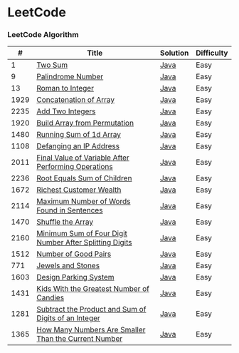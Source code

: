 
LeetCode
========

### LeetCode Algorithm

| # | Title | Solution | Difficulty |
|---| ----- | -------- | ---------- |
|1|[Two Sum](https://leetcode.com/problems/two-sum/) | [Java](./algorithms/src/main/java/twoSum/TwoSum.java)|Easy|
|9|[Palindrome Number](https://leetcode.com/problems/palindrome-number/) | [Java](./algorithms/src/main/java/palindromeNumber/PalindromeNumber.java)|Easy|
|13|[Roman to Integer](https://leetcode.com/problems/roman-to-integer/) | [Java](./algorithms/src/main/java/romanToInteger/RomanToInteger.java)|Easy|
|1929|[Concatenation of Array](https://leetcode.com/problems/concatenation-of-array/) | [Java](./algorithms/src/main/java/concatenationOfArray/ConcatenationOfArray.java)|Easy|
|2235|[Add Two Integers](https://leetcode.com/problems/add-two-integers/) | [Java](./algorithms/src/main/java/addTwoIntegers/AddTwoIntegers.java)|Easy|
|1920|[Build Array from Permutation](https://leetcode.com/problems/build-array-from-permutation/) | [Java](./algorithms/src/main/java/buildArrayFromPermutation/BuildArrayFromPermutation.java)|Easy|
|1480|[Running Sum of 1d Array](https://leetcode.com/problems/running-sum-of-1d-array/) | [Java](./algorithms/src/main/java/runningSumOf1dArray/RunningSumOf1dArray.java)|Easy|
|1108|[Defanging an IP Address](https://leetcode.com/problems/defanging-an-ip-address/) | [Java](./algorithms/src/main/java/defangingAnIpAddress/DefangingAnIpAddress.java)|Easy|
|2011|[Final Value of Variable After Performing Operations](https://leetcode.com/problems/final-value-of-variable-after-performing-operations/) | [Java](./algorithms/src/main/java/finalValueOfVariableAfterPerformingOperations/FinalValueOfVariableAfterPerformingOperations.java)|Easy|
|2236|[Root Equals Sum of Children](https://leetcode.com/problems/root-equals-sum-of-children/) | [Java](./algorithms/src/main/java/rootEqualsSumOfChildren/RootEqualsSumOfChildren.java)|Easy|
|1672|[Richest Customer Wealth](https://leetcode.com/problems/richest-customer-wealth/) | [Java](./algorithms/src/main/java/richestCustomerWealth/RichestCustomerWealth.java)|Easy|
|2114|[Maximum Number of Words Found in Sentences](https://leetcode.com/problems/maximum-number-of-words-found-in-sentences/) | [Java](./algorithms/src/main/java/maximumNumberOfWordsFoundInSentences/MaximumNumberOfWordsFoundInSentences.java)|Easy|
|1470|[Shuffle the Array](https://leetcode.com/problems/shuffle-the-array/) | [Java](./algorithms/src/main/java/shuffleTheArray/ShuffleTheArray.java)|Easy|
|2160|[Minimum Sum of Four Digit Number After Splitting Digits](https://leetcode.com/problems/minimum-sum-of-four-digit-number-after-splitting-digits/) | [Java](./algorithms/src/main/java/minimumSumOfFourDigitNumberAfterSplittingDigits/MinimumSumOfFourDigitNumberAfterSplittingDigits.java)|Easy|
|1512|[Number of Good Pairs](https://leetcode.com/problems/number-of-good-pairs/) | [Java](./algorithms/src/main/java/numberOfGoodPairs/NumberOfGoodPairs.java)|Easy|
|771|[Jewels and Stones](https://leetcode.com/problems/jewels-and-stones/) | [Java](./algorithms/src/main/java/jewelsAndStones/JewelsAndStones.java)|Easy|
|1603|[Design Parking System](https://leetcode.com/problems/design-parking-system/) | [Java](./algorithms/src/main/java/designParkingSystem/DesignParkingSystem.java)|Easy|
|1431|[Kids With the Greatest Number of Candies](https://leetcode.com/problems/kids-with-the-greatest-number-of-candies/) | [Java](./algorithms/src/main/java/kidsWithTheGreatestNumberOfCandies/KidsWithTheGreatestNumberOfCandies.java)|Easy|
|1281|[Subtract the Product and Sum of Digits of an Integer](https://leetcode.com/problems/subtract-the-product-and-sum-of-digits-of-an-integer/) | [Java](./algorithms/src/main/java/subtractTheProductAndSumOfDigitsOfAnInteger/SubtractTheProductAndSumOfDigitsOfAnInteger.java)|Easy|
|1365|[How Many Numbers Are Smaller Than the Current Number](https://leetcode.com/problems/how-many-numbers-are-smaller-than-the-current-number/) | [Java](./algorithms/src/main/java/howManyNumbersAreSmallerThanTheCurrentNumber/HowManyNumbersAreSmallerThanTheCurrentNumber.java)|Easy|